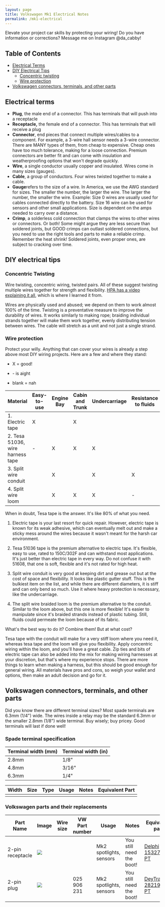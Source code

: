 ```yaml
---
layout: page
title: Volkswagen Mk1 Electrical Notes
permalink: /mk1-electrical
---
```


Elevate your project car skills by protecting your wiring! Do you have information or corrections? Message me on Instagram @da_cabby!

## Table of Contents

- [Electrical Terms](https://www.sudoyashi.com/mk1-electrical#electrical-terms)
- [DIY Electrical Tips](https://www.sudoyashi.com/mk1-electrical#diy-electrical-tips)
  - [Concentric twisting](https://www.sudoyashi.com/mk1-electrical#concentric-twisting)
  - [Wire protection](https://www.sudoyashi.com/mk1-electrical#wire-protection)
- [Volkswagen connectors, terminals, and other parts](https://www.sudoyashi.com/mk1-electrical#volkswagen-connectors-terminals-and-other-parts)

## Electrical terms

- **Plug**, the male end of a connector. This has terminals that will push into a receptacle
- **Receptacle,** the female end of a connector. This has terminals that will receive a plug
- **Connector**, end pieces that connect multiple wires/cables to a component. For example, a 3-wire hall sensor needs a 3-wire connector. There are MANY types of them, from cheap to expensive. Cheap ones have too much tolerance, making for a loose connection. Premium connectors are better fit and can come with insulation and weatherproofing options that won't degrade quickly.
- **Wire**, a single conductor usually copper and insulated. Wires come in many sizes (gauges).
- **Cable**, a group of conductors. Four wires twisted together to make a cable.
- **Gauge**refers to the size of a wire. In America, we use the AWG standard for sizes. The smaller the number, the larger the wire. The larger the number, the smaller the wire. Example: Size 0 wires are usually used for cables connected directly to the battery. Size 16 wire can be used for sensors and other small applications. Size is dependent on the amps needed to carry over a distance.
- **Crimp**, a solderless cold connection that clamps the wires to other wires or connectors. Or both! Some might argue they are less secure than soldered joints, but GOOD crimps can outlast soldered connections, but you need to use the right tools and parts to make a reliable crimp. Remember the heat shrink! Soldered joints, even proper ones, are subject to cracking over time.

## DIY electrical tips

### Concentric Twisting

Wire twisting, concentric wiring, twisted pairs. All of these suggest twisting multiple wires together for strength and flexibility. [HPA has a video explaining it all](https://www.youtube.com/watch?v=dsgUhNH7F7k), which is where I learned it from.

Wires are physically used and abused; we depend on them to work almost 100% of the time. Twisting is a preventative measure to improve the durability of wires. It works similarly to making rope; braiding individual strands together will make them work together, evenly distributing tension between wires. The cable will stretch as a unit and not just a single strand.

### Wire protection

Protect your willy. Anything that can cover your wires is already a step above most DIY wiring projects. Here are a few and where they stand:

- X = good!

- \- is aight
- blank = nah

| Material                      | Easy-to-use | Engine Bay | Cabin and Trunk | Undercarriage | Resistance to fluids |
| ----------------------------- | ----------- | ---------- | --------------- | ------------- | -------------------- |
|1. Electric tape                 | X           |            | X               |               |                      |
|2. Tesa 51036, wire harness tape | -           | X          | X               | X             |                      |
|3. Split wire conduit            |             | X          |                 | X             | X                    |
|4. Split wire loom               |             | X          | X               | X             | -                    |

When in doubt, Tesa tape is the answer. It's like 80% of what you need.

1. Electric tape is your last resort for quick repair. However, electric tape is known for its weak adhesive, which can eventually melt out and make a sticky mess around the wires because it wasn't meant for the harsh car environment.

2. Tesa 51036 tape is the premium alternative to electric tape. It's flexible, easy to use, rated to 150C/302F and can withstand most applications. It's just better than electric tape in every way. Do not confuse it with 51608, that one is soft, flexible and it's not rated for high heat.

3. Split wire conduit is very good at keeping dirt and grease out but at the cost of space and flexibility. It looks like plastic gutter stuff. This is the bulkiest item on the list, and while there are different diameters, it is stiff and can only bend so much. Use it where heavy protection is necessary, like the undercarriage.

4. The split wire braided loom is the premium alternative to the conduit. Similar to the loom above, but this one is more flexible! It's easier to manipulate since it's braided strands instead of plastic tubing. Still, fluids could permeate the loom because of its fabric. 

What's the best way to do it? Combine them! But at what cost?

Tesa tape with the conduit will make for a very stiff loom where you need it, whereas tesa tape and the loom will give you flexibility. Apply concentric wiring within the loom, and you'll have a great cable. Zip ties and bits of electric tape can also be added into the mix for making wiring harnesses at your discretion, but that's where my experience stops. There are more things to learn when making a harness, but this should be good enough for general wiring. All materials have pros and cons, so weigh your wallet and options, then make an adult decision and go for it.

## Volkswagen connectors, terminals, and other parts

Did you know there are different terminal sizes? Most spade terminals are 6.3mm (1/4") wide. The wires inside a relay may be the standard 6.3mm or the smaller 2.8mm (1/8") wide terminal. Buy wisely; buy pricey. Good terminals will last if done well! 

### Spade terminal specification

| Terminal width (mm) | Terminal width (in) |
| ------------------- | ------------------- |
| 2.8mm               | 1/8"                |
| 4.8mm               | 3/16"               |
| 6.3mm               | 1/4"                |

| Width | Size | Type | Usage | Notes | Equivalent Part |
| ----- | ---- | ---- | ----- | ----- | --------------- |
|       |      |      |       |       |                 |



### Volkswagen parts and their replacements

| Part Name        | Image                                                        | Wire size | VW Part number | Usage                   | Notes                    | Equivalent part                                              |
| ---------------- | ------------------------------------------------------------ | --------- | -------------- | ----------------------- | ------------------------ | ------------------------------------------------------------ |
| 2-pin receptacle | ![](https://sudoyashi.com/assets/img/cabby/electrical/vw-female-receptacle.jpg) |           |                | Mk2 spotlights, sensors | You still need the boot! | [Delphi 15327868-PT](https://www.automotive-connectors.com/delphi-15327868-pt-full-assembled-037-906-240-2-way-black-2-8-timer-sealed-female-connector-assembly.html?___store=english&gclid=CjwKCAjwkYDbBRB6EiwAR0T_-rnlYzVOibuWk0x1E-h-TN55IqMm1N_qt_1sTWyExnTHmwYaYYxWJBoCcksQAvD_BwE) |
| 2-pin plug       | ![](https://sudoyashi.com/assets/img/cabby/electrical/vw-male-plug.jpg) |           | 025 906 231    | Mk2 spotlights, sensors | You still need the boot! | [DeyTrade 282190-1-PT](https://www.automotive-connectors.com/full-assembled-tyco-106462-1-2-way-male-junior-power-timer-connector.html) |
